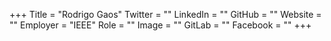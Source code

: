 +++
Title = "Rodrigo Gaos"
Twitter = ""
LinkedIn = ""
GitHub = ""
Website = ""
Employer = "IEEE"
Role = ""
Image = ""
GitLab = ""
Facebook = ""
+++
